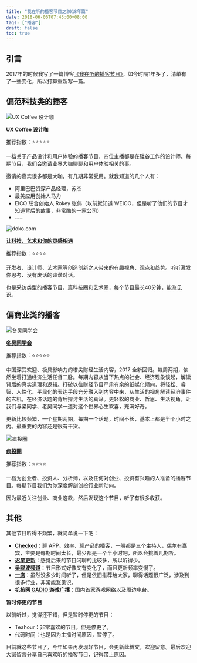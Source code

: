 ```yaml
---
title: "我在听的播客节目之2018年篇"
date: 2018-06-06T07:43:00+08:00
tags: ["播客"] 
draft: false
toc: true
---
```


## 引言

2017年的时候我写了一篇博客[《我在听的播客节目》](https://blog.forecho.com/im-listening-to-podcasts.html)，如今时隔1年多了，清单有了一些变化，所以打算重新写一篇。

## 偏范科技类的播客

![UX Coffee 设计咖](https://blog-1251237404.cos.ap-guangzhou.myqcloud.com/20190424163628.png)

**[UX Coffee 设计咖](http://www.uxcoffee.com/)**

推荐指数：⭐⭐⭐⭐⭐

一档关于产品设计和用户体验的播客节目，四位主播都是在硅谷工作的设计师。每期节目，我们会邀请业界大咖聊聊和用户体验相关的事。

<!--more-->

邀请的嘉宾很多都是大咖，有几期非常受用。就我知道的几个人有：

- 阿里巴巴资深产品经理，苏杰
- 最美应用创始人马力
- EICO 联合创始人 Rokey 张伟（以前就知道 WEICO，但是听了他们的节目才知道背后的故事，非常酷的一家公司）
- ……

![doko.com](https://blog-1251237404.cos.ap-guangzhou.myqcloud.com/20190424163641.png)

**[让科技、艺术和你的灵感相遇](https://www.doko.com/)**

推荐指数：⭐⭐⭐⭐

开发者、设计师、艺术家等创造创新之人带来的有趣视角、观点和趋势。听听激发你思考、没有废话的诙谐对话。

也是采访类型的播客节目，篇科技圈和艺术圈，每个节目最长40分钟，能涨见识。

## 偏商业类的播客

![冬吴同学会](https://blog-1251237404.cos.ap-guangzhou.myqcloud.com/20190424163653.png)

**[冬吴同学会](http://www.ximalaya.com/shangye/8475135/)**

推荐指数：⭐⭐⭐⭐⭐

中国深受欢迎、极具影响力的塔尖财经生活内容，2017 全新回归。每周两期，依然坐着打通经济生活任督二脉。每期内容从当下热点的社会、经济现象谈起，解读背后的真实道理和逻辑。打破以往财经节目严肃有余的纸媒化倾向，将轻松、睿智、人性化、平民化的表达手段充分融入到内容中来，从生活的视角解读经济事件的玄机，在经济话题的背后探讨生活的真谛。更轻松的商业、哲思、生活视角，让我们与梁同学、老吴同学一道对这个世界心生欢喜，充满好奇。

更新比较频繁，一个星期两期，每期一个话题，时间不长，基本上都是半个小时之内。最重要的内容还是很有干货。

![疯投圈](https://blog-1251237404.cos.ap-guangzhou.myqcloud.com/20190424163703.png)

**[疯投圈](https://crazy.capital/)**

推荐指数：⭐⭐⭐⭐

一档为创业者、投资人、分析师，以及任何对创业、投资有兴趣的人准备的播客节目。每期节目我们为你深度解剖创投行业新动向。

因为最近关注创业、商业这款，然后发现这个节目，听了有很多收获。

## 其他

其他节目听得不频繁，就简单说一下吧：

- **[Checked](http://checked.fm/)**：聊 APP、效率、聊产品的播客，一般都是三个主持人，偶尔有嘉宾，主要是每期时间太长，最少都是一个半小时吧，所以会挑着几期听。
- **[迟早更新](http://www.weareones.com/2)**：感觉后来的节目闲聊的比较多，所以听得少。
- **[吴晓波频道](http://www.ximalaya.com/shangye/269179/)**：节目形式好像又有变化了，而且更新频率变慢了。
- **[一席](http://www.yixi.tv/)**：虽然没多少时间听了，但是依旧推荐给大家，聊得话题很广泛，涉及到很多行业，非常能涨见识。
- **[机核网 GADIO 游戏广播](https://www.g-cores.com/categories/9)**：国内首家游戏网络以及周边电台。

**暂时停更的节目**

以前听过，觉得还不错，但是暂时停更的节目：

- Teahour：非常喜欢的节目，但是停更了。
- 代码时间：也是因为主播时间原因，暂停了。


目前就这些节目了，今年如果再发现好节目，会更新此博文，欢迎留意。最后欢迎大家留言分享自己喜欢听的播客节目，记得带上原因。